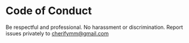 # Code of Conduct
Be respectful and professional. No harassment or discrimination.
Report issues privately to cherifymm@gmail.com
